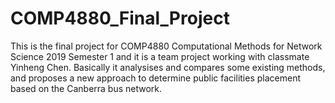 # COMP4880_Final_Project

This is the final project for COMP4880 Computational Methods for Network Science 2019 Semester 1 and it is a team project working with classmate Yinheng Chen. Basically it analysises and compares some existing methods, and proposes a new approach to determine public facilities placement based on the Canberra bus network. 
